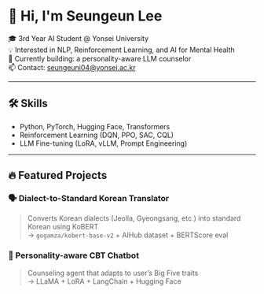 # 👋 Hi, I'm Seungeun Lee

🎓 3rd Year AI Student @ Yonsei University  
💡 Interested in NLP, Reinforcement Learning, and AI for Mental Health  
📌 Currently building: a personality-aware LLM counselor  
📫 Contact: seungeuni04@yonsei.ac.kr

---

## 🛠 Skills
- Python, PyTorch, Hugging Face, Transformers
- Reinforcement Learning (DQN, PPO, SAC, CQL)
- LLM Fine-tuning (LoRA, vLLM, Prompt Engineering)

---

## 🔥 Featured Projects

### 🗣 Dialect-to-Standard Korean Translator
> Converts Korean dialects (Jeolla, Gyeongsang, etc.) into standard Korean using KoBERT  
→ `gogamza/kobert-base-v2` + AIHub dataset + BERTScore eval

### 💬 Personality-aware CBT Chatbot
> Counseling agent that adapts to user’s Big Five traits  
→ LLaMA + LoRA + LangChain + Hugging Face
